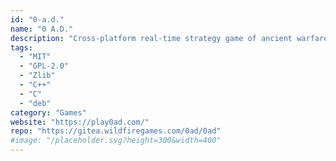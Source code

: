 ```yaml
---
id: "0-a.d."
name: "0 A.D."
description: "Cross-platform real-time strategy game of ancient warfare."
tags:
  - "MIT"
  - "GPL-2.0"
  - "Zlib"
  - "C++"
  - "C"
  - "deb"
category: "Games"
website: "https://play0ad.com/"
repo: "https://gitea.wildfiregames.com/0ad/0ad"
#image: "/placeholder.svg?height=300&width=400"
---
```


